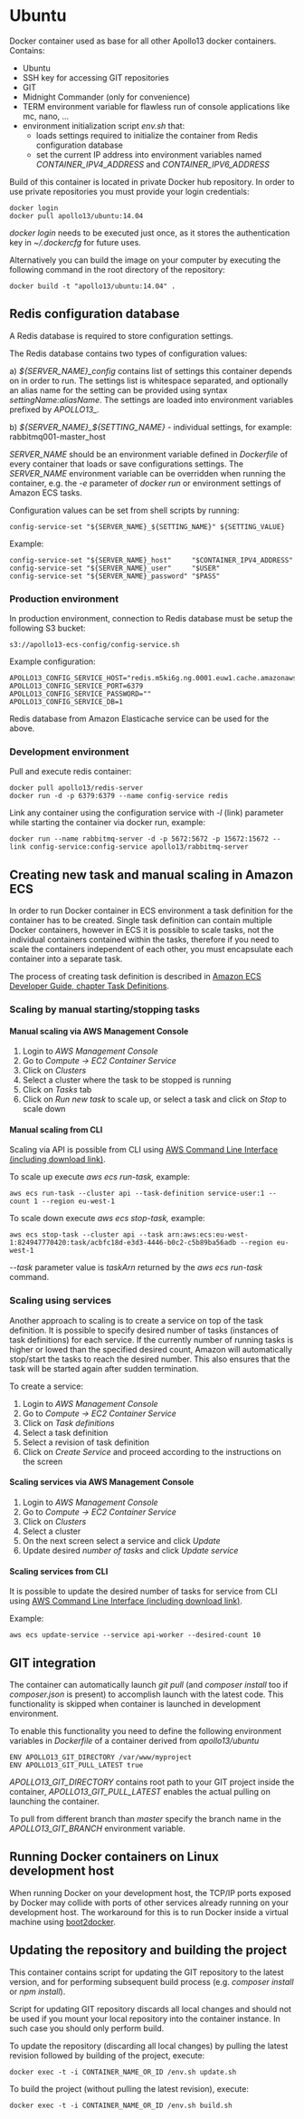 # Ubuntu #

Docker container used as base for all other Apollo13 docker containers. Contains:

* Ubuntu
* SSH key for accessing GIT repositories
* GIT
* Midnight Commander (only for convenience)
* TERM environment variable for flawless run of console applications like mc, nano, ...
* environment initialization script *env.sh* that:
    * loads settings required to initialize the container from Redis configuration database
    * set the current IP address into environment variables named *CONTAINER_IPV4_ADDRESS* and *CONTAINER_IPV6_ADDRESS*

Build of this container is located in private Docker hub repository. In order to use private repositories you must provide your login credentials:

    docker login
    docker pull apollo13/ubuntu:14.04

*docker login* needs to be executed just once, as it stores the authentication key in *~/.dockercfg* for future uses.

Alternatively you can build the image on your computer by executing the following command in the root directory
of the repository:

    docker build -t "apollo13/ubuntu:14.04" .


## Redis configuration database ##

A Redis database is required to store configuration settings.

The Redis database contains two types of configuration values:

a) *${SERVER_NAME}_config* contains list of settings this container depends on in order to run. The settings list
is whitespace separated, and optionally an alias name for the setting can be provided using syntax *settingName:aliasName*.
The settings are loaded into environment variables prefixed by *APOLLO13_.*

b) *${SERVER_NAME}_${SETTING_NAME}* - individual settings, for example: rabbitmq001-master_host

*SERVER_NAME* should be an environment variable defined in *Dockerfile* of every container that loads or save configurations settings.
The *SERVER_NAME* environment variable can be overridden when running the container, e.g. the *-e* parameter of *docker run* or
environment settings of Amazon ECS tasks.

Configuration values can be set from shell scripts by running:

    config-service-set "${SERVER_NAME}_${SETTING_NAME}" ${SETTING_VALUE}

Example:

    config-service-set "${SERVER_NAME}_host"     "$CONTAINER_IPV4_ADDRESS"
    config-service-set "${SERVER_NAME}_user"     "$USER"
    config-service-set "${SERVER_NAME}_password" "$PASS"


### Production environment ###

In production environment, connection to Redis database must be setup the following S3 bucket:

    s3://apollo13-ecs-config/config-service.sh

Example configuration:

    APOLLO13_CONFIG_SERVICE_HOST="redis.m5ki6g.ng.0001.euw1.cache.amazonaws.com"
    APOLLO13_CONFIG_SERVICE_PORT=6379
    APOLLO13_CONFIG_SERVICE_PASSWORD=""
    APOLLO13_CONFIG_SERVICE_DB=1

Redis database from Amazon Elasticache service can be used for the above.

### Development environment ###

Pull and execute redis container:

    docker pull apollo13/redis-server
    docker run -d -p 6379:6379 --name config-service redis

Link any container using the configuration service with *-l* (link) parameter while starting the container via docker run, example:

    docker run --name rabbitmq-server -d -p 5672:5672 -p 15672:15672 --link config-service:config-service apollo13/rabbitmq-server

## Creating new task and manual scaling in Amazon ECS ##

In order to run Docker container in ECS environment a task definition for the container has to be created. Single task definition
can contain multiple Docker containers, however in ECS it is possible to scale tasks, not the individual containers
contained within the tasks, therefore if you need to scale the containers independent of each other, you must encapsulate
each container into a separate task.

The process of creating task definition is described in [Amazon ECS Developer Guide, chapter Task Definitions](http://docs.aws.amazon.com/AmazonECS/latest/developerguide/task_defintions.html).

### Scaling by manual starting/stopping tasks ###

#### Manual scaling via AWS Management Console ####

1. Login to *AWS Management Console*
2. Go to *Compute -> EC2 Container Service*
3. Click on *Clusters*
4. Select a cluster where the task to be stopped is running
5. Click on *Tasks* tab
6. Click on *Run new task* to scale up, or select a task and click on *Stop* to scale down

#### Manual scaling from CLI ####

Scaling via API is possible from CLI using [AWS Command Line Interface (including download link)](http://aws.amazon.com/cli/).

To scale up execute *aws ecs run-task,* example:

    aws ecs run-task --cluster api --task-definition service-user:1 --count 1 --region eu-west-1

To scale down execute *aws ecs stop-task,* example:

    aws ecs stop-task --cluster api --task arn:aws:ecs:eu-west-1:824947770420:task/acbfc18d-e3d3-4446-b0c2-c5b89ba56adb --region eu-west-1

*--task* parameter value is *taskArn* returned by the *aws ecs run-task* command.

### Scaling using services ###

Another approach to scaling is to create a service on top of the task definition. It is possible to specify desired number
of tasks (instances of task definitions) for each service. If the currently number of running tasks is higher or lowed than
the specified desired count, Amazon will automatically stop/start the tasks to reach the desired number. This also ensures
that the task will be started again after sudden termination.

To create a service:

1. Login to *AWS Management Console*
2. Go to *Compute -> EC2 Container Service*
3. Click on *Task definitions*
4. Select a task definition
5. Select a revision of task definition
6. Click on *Create Service* and proceed according to the instructions on the screen

#### Scaling services via AWS Management Console ####

1. Login to *AWS Management Console*
2. Go to *Compute -> EC2 Container Service*
3. Click on *Clusters*
4. Select a cluster
5. On the next screen select a service and click *Update*
6. Update desired *number of tasks* and click *Update service*

#### Scaling services from CLI ####

It is possible to update the desired number of tasks for service from CLI using [AWS Command Line Interface (including download link)](http://aws.amazon.com/cli/).

Example:

    aws ecs update-service --service api-worker --desired-count 10

## GIT integration ##

The container can automatically launch *git pull* (and *composer install* too if *composer.json* is present) to
accomplish launch with the latest code. This functionality is skipped when container is launched in development environment.

To enable this functionality you need to define the following environment variables in *Dockerfile* of a container
derived from *apollo13/ubuntu*

    ENV APOLLO13_GIT_DIRECTORY /var/www/myproject
    ENV APOLLO13_GIT_PULL_LATEST true

*APOLLO13_GIT_DIRECTORY* contains root path to your GIT project inside the container, *APOLLO13_GIT_PULL_LATEST* enables
the actual pulling on launching the container.

To pull from different branch than *master* specify the branch name in the *APOLLO13_GIT_BRANCH* environment variable.

## Running Docker containers on Linux development host ##

When running Docker on your development host, the TCP/IP ports exposed by Docker may collide with ports of other services already
running on your development host. The workaround for this is to run Docker inside a virtual machine using [boot2docker](https://github.com/boot2docker/boot2docker-cli).

## Updating the repository and building the project ##

This container contains script for updating the GIT repository to the latest version, and for performing subsequent
build process (e.g. *composer install* or *npm install*).

Script for updating GIT repository discards all local changes and should not be used if you mount your local repository
into the container instance. In such case you should only perform build.

To update the repository (discarding all local changes) by pulling the latest revision followed by building of the project, execute:

    docker exec -t -i CONTAINER_NAME_OR_ID /env.sh update.sh

To build the project (without pulling the latest revision), execute:

    docker exec -t -i CONTAINER_NAME_OR_ID /env.sh build.sh
